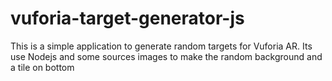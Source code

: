 # vuforia-target-generator-js
This is a simple application to generate random targets for Vuforia AR. Its use Nodejs and some sources images to make the random background and a tile on bottom
